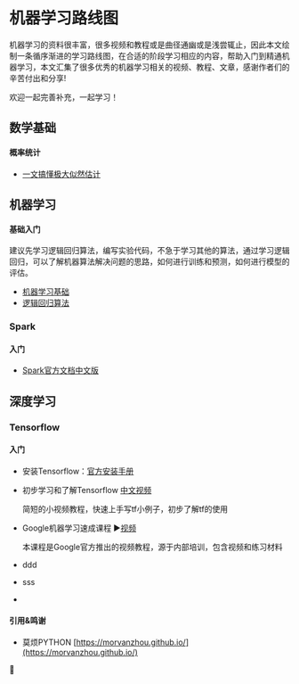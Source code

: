 # 机器学习路线图
机器学习的资料很丰富，很多视频和教程或是曲径通幽或是浅尝辄止，因此本文绘制一条循序渐进的学习路线图，在合适的阶段学习相应的内容，帮助入门到精通机器学习，本文汇集了很多优秀的机器学习相关的视频、教程、文章，感谢作者们的辛苦付出和分享!

欢迎一起完善补充，一起学习！

## 数学基础
#### 概率统计
* [一文搞懂极大似然估计](https://zhuanlan.zhihu.com/p/26614750)

## 机器学习
#### 基础入门
建议先学习逻辑回归算法，编写实验代码，不急于学习其他的算法，通过学习逻辑回归，可以了解机器算法解决问题的思路，如何进行训练和预测，如何进行模型的评估。

* [机器学习基础](https://github.com/apachecn/MachineLearning)
* [逻辑回归算法](https://github.com/apachecn/MachineLearning/blob/master/docs/5.Logistic%E5%9B%9E%E5%BD%92.md)



### Spark
#### 入门
* [Spark官方文档中文版](http://spark.apachecn.org/)

## 深度学习

### Tensorflow
#### 入门
* 安装Tensorflow：[官方安装手册](https://www.tensorflow.org/install/)
 
* 初步学习和了解Tensorflow [中文视频](https://morvanzhou.github.io/tutorials/machine-learning/tensorflow/)

	简短的小视频教程，快速上手写tf小例子，初步了解tf的使用

* Google机器学习速成课程 :arrow_forward:[视频](https://developers.google.com/machine-learning/crash-course/)

	本课程是Google官方推出的视频教程，源于内部培训，包含视频和练习材料
* ddd 
	
* sss
	
* 




#### 引用&鸣谢
* 莫烦PYTHON [https://morvanzhou.github.io/](https://morvanzhou.github.io/)


:green_book:


